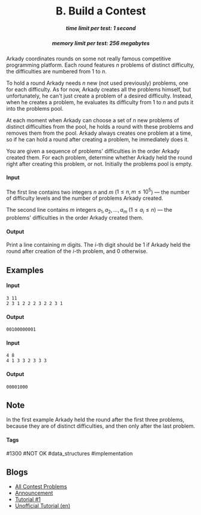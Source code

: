 <h1 style='text-align: center;'> B. Build a Contest</h1>

<h5 style='text-align: center;'>time limit per test: 1 second</h5>
<h5 style='text-align: center;'>memory limit per test: 256 megabytes</h5>

Arkady coordinates rounds on some not really famous competitive programming platform. Each round features $n$ problems of distinct difficulty, the difficulties are numbered from $1$ to $n$.

To hold a round Arkady needs $n$ new (not used previously) problems, one for each difficulty. As for now, Arkady creates all the problems himself, but unfortunately, he can't just create a problem of a desired difficulty. Instead, when he creates a problem, he evaluates its difficulty from $1$ to $n$ and puts it into the problems pool.

At each moment when Arkady can choose a set of $n$ new problems of distinct difficulties from the pool, he holds a round with these problems and removes them from the pool. Arkady always creates one problem at a time, so if he can hold a round after creating a problem, he immediately does it.

You are given a sequence of problems' difficulties in the order Arkady created them. For each problem, determine whether Arkady held the round right after creating this problem, or not. Initially the problems pool is empty.

#### Input

The first line contains two integers $n$ and $m$ ($1 \le n, m \le 10^5$) — the number of difficulty levels and the number of problems Arkady created.

The second line contains $m$ integers $a_1, a_2, \ldots, a_m$ ($1 \le a_i \le n$) — the problems' difficulties in the order Arkady created them.

#### Output

Print a line containing $m$ digits. The $i$-th digit should be $1$ if Arkady held the round after creation of the $i$-th problem, and $0$ otherwise.

## Examples

#### Input


```text
3 11
2 3 1 2 2 2 3 2 2 3 1
```
#### Output


```text
00100000001
```
#### Input


```text
4 8
4 1 3 3 2 3 3 3
```
#### Output


```text
00001000
```
## Note

In the first example Arkady held the round after the first three problems, because they are of distinct difficulties, and then only after the last problem.



#### Tags 

#1300 #NOT OK #data_structures #implementation 

## Blogs
- [All Contest Problems](../Codeforces_Round_532_(Div._2).md)
- [Announcement](../blogs/Announcement.md)
- [Tutorial #1](../blogs/Tutorial_1.md)
- [Unofficial Tutorial (en)](../blogs/Unofficial_Tutorial_(en).md)
